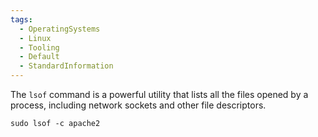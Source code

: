 ```yaml
---
tags:
  - OperatingSystems
  - Linux
  - Tooling
  - Default
  - StandardInformation
---
```


The `lsof` command is a powerful utility that lists all the files opened by a process, including network sockets and other file descriptors. 

```shell-session
sudo lsof -c apache2
```